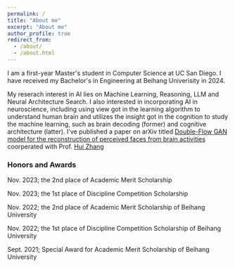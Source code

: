 ```yaml
---
permalink: /
title: "About me"
excerpt: "About me"
author_profile: true
redirect_from: 
  - /about/
  - /about.html
---
```


I am a first-year Master's student in Computer Science at UC San Diego. I have received my Bachelor's in Engineering at Beihang Univerisity in 2024.

My reserach interest in AI lies on Machine Learning, Reasoning, LLM and Neural Architecture Search. I also interested in incorporating AI in neuroscience, including using view got in the learning algorithm to understand human brain and utilizes the insight got in the cognition to study the machine learning, such as brain decoding (former) and cognitive architecture (latter). I've published a paper on arXiv titled [Double-Flow GAN model for the reconstruction of perceived faces from brain activities](https://arxiv.org/pdf/2312.07478.pdf) coorperated with Prof. [Hui Zhang](https://shi.buaa.edu.cn/zhanghui2/zh_CN/index.htm)

### Honors and Awards
Nov. 2023; the 2nd place of Academic Merit Scholarship

Nov. 2023; the 1st place of Discipline Competition Scholarship

Nov. 2022; the 2nd place of Academic Merit Scholarship of Beihang University

Nov. 2022; the 1st place of Discipline Competition Scholarship of Beihang University

Sept. 2021; Special Award for Academic Merit Scholarship of Beihang University